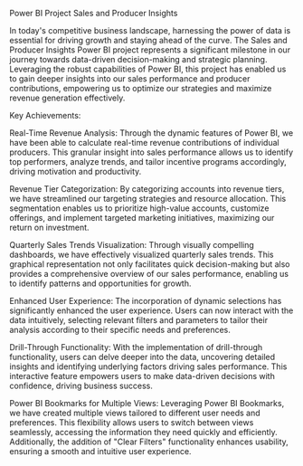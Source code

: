  Power BI Project Sales and Producer Insights 

In today's competitive business landscape, harnessing the power of data is essential for driving growth and staying ahead of the curve. The Sales and Producer Insights Power BI project represents a significant milestone in our journey towards data-driven decision-making and strategic planning. Leveraging the robust capabilities of Power BI, this project has enabled us to gain deeper insights into our sales performance and producer contributions, empowering us to optimize our strategies and maximize revenue generation effectively.

Key Achievements:

Real-Time Revenue Analysis: Through the dynamic features of Power BI, we have been able to calculate real-time revenue contributions of individual producers. This granular insight into sales performance allows us to identify top performers, analyze trends, and tailor incentive programs accordingly, driving motivation and productivity.

Revenue Tier Categorization: By categorizing accounts into revenue tiers, we have streamlined our targeting strategies and resource allocation. This segmentation enables us to prioritize high-value accounts, customize offerings, and implement targeted marketing initiatives, maximizing our return on investment.

Quarterly Sales Trends Visualization: Through visually compelling dashboards, we have effectively visualized quarterly sales trends. This graphical representation not only facilitates quick decision-making but also provides a comprehensive overview of our sales performance, enabling us to identify patterns and opportunities for growth.

Enhanced User Experience: The incorporation of dynamic selections has significantly enhanced the user experience. Users can now interact with the data intuitively, selecting relevant filters and parameters to tailor their analysis according to their specific needs and preferences.

Drill-Through Functionality: With the implementation of drill-through functionality, users can delve deeper into the data, uncovering detailed insights and identifying underlying factors driving sales performance. This interactive feature empowers users to make data-driven decisions with confidence, driving business success.

Power BI Bookmarks for Multiple Views: Leveraging Power BI Bookmarks, we have created multiple views tailored to different user needs and preferences. This flexibility allows users to switch between views seamlessly, accessing the information they need quickly and efficiently. Additionally, the addition of "Clear Filters" functionality enhances usability, ensuring a smooth and intuitive user experience.
